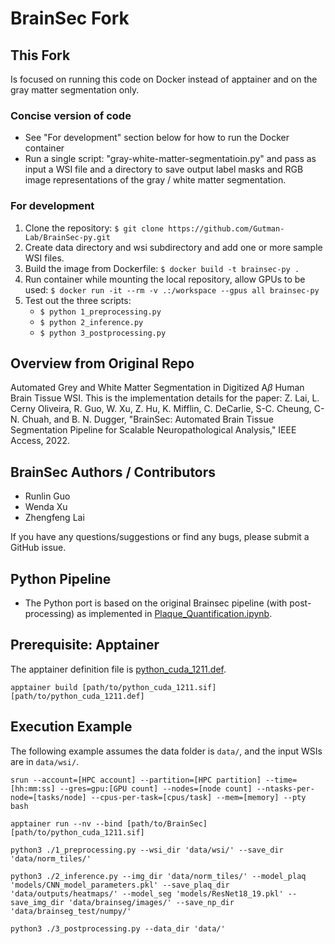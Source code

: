 # BrainSec Fork

## This Fork

Is focused on running this code on Docker instead of apptainer and on the gray matter segmentation only.

### Concise version of code
* See "For development" section below for how to run the Docker container
* Run a single script: "gray-white-matter-segmentatioin.py" and pass as input a WSI file and a directory to save output label masks and RGB image representations of the gray / white matter segmentation.

### For development
1. Clone the repository: ```$ git clone https://github.com/Gutman-Lab/BrainSec-py.git```
2. Create data directory and wsi subdirectory and add one or more sample WSI files.
3. Build the image from Dockerfile: ```$ docker build -t brainsec-py .```
4. Run container while mounting the local repository, allow GPUs to be used: ```$ docker run -it --rm -v .:/workspace --gpus all brainsec-py```
5. Test out the three scripts:
    * ```$ python 1_preprocessing.py```
    * ```$ python 2_inference.py```
    * ```$ python 3_postprocessing.py```

## Overview from Original Repo

Automated Grey and White Matter Segmentation in Digitized A*β*
Human Brain Tissue WSI. This is the implementation details for the paper: 
Z. Lai, L. Cerny Oliveira, R. Guo, W. Xu, Z. Hu, K. Mifflin, C. DeCarlie, S-C. Cheung, C-N. Chuah, and B. N. Dugger, "BrainSec: Automated Brain Tissue Segmentation Pipeline for Scalable Neuropathological Analysis," IEEE Access, 2022.

## BrainSec Authors / Contributors

- Runlin Guo
- Wenda Xu
- Zhengfeng Lai

If you have any questions/suggestions or find any bugs,
please submit a GitHub issue.

## Python Pipeline

- The Python port is based on the original Brainsec pipeline (with post-processing) as implemented in [Plaque_Quantification.ipynb](Plaque_Quantification.ipynb).

## Prerequisite: Apptainer

The apptainer definition file is [python_cuda_1211.def](python_cuda_1211.def).

`apptainer build [path/to/python_cuda_1211.sif] [path/to/python_cuda_1211.def]`

## Execution Example

The following example assumes the data folder is `data/`, and the input WSIs are in `data/wsi/`.

```shell
srun --account=[HPC account] --partition=[HPC partition] --time=[hh:mm:ss] --gres=gpu:[GPU count] --nodes=[node count] --ntasks-per-node=[tasks/node] --cpus-per-task=[cpus/task] --mem=[memory] --pty bash

apptainer run --nv --bind [path/to/BrainSec] [path/to/python_cuda_1211.sif]

python3 ./1_preprocessing.py --wsi_dir 'data/wsi/' --save_dir 'data/norm_tiles/'

python3 ./2_inference.py --img_dir 'data/norm_tiles/' --model_plaq 'models/CNN_model_parameters.pkl' --save_plaq_dir 'data/outputs/heatmaps/' --model_seg 'models/ResNet18_19.pkl' --save_img_dir 'data/brainseg/images/' --save_np_dir 'data/brainseg_test/numpy/'

python3 ./3_postprocessing.py --data_dir 'data/'
```
